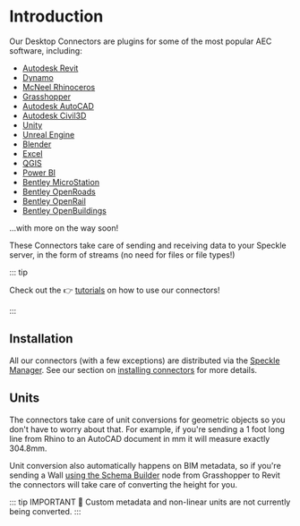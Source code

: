 # Introduction

Our Desktop Connectors are plugins for some of the most popular AEC software, including:

- [Autodesk Revit](/user/revit)
- [Dynamo](/user/dynamo)
- [McNeel Rhinoceros](/user/rhino)
- [Grasshopper](/user/grasshopper)
- [Autodesk AutoCAD](/user/autocadcivil)
- [Autodesk Civil3D](/user/autocadcivil)
- [Unity](/user/unity)
- [Unreal Engine](/user/unreal)
- [Blender](/user/blender)
- [Excel](/user/excel)
- [QGIS](/user/qgis)
- [Power BI](/user/powerbi)
- [Bentley MicroStation](/user/bentley)
- [Bentley OpenRoads](/user/bentley)
- [Bentley OpenRail](/user/bentley)
- [Bentley OpenBuildings](/user/bentley)

...with more on the way soon!

These Connectors take care of sending and receiving data to your Speckle server, in the form of streams (no need for files or file types!)

::: tip

Check out the 👉 [tutorials](https://speckle.systems/tutorials/) on how to use our connectors!

:::

## Installation

All our connectors (with a few exceptions) are distributed via the [Speckle Manager](/user/manager). See our section on [installing connectors](/user/manager.html#installing-connectors) for more details.

## Units

The connectors take care of unit conversions for geometric objects so you don't have to worry about that. For example, if you're sending a 1 foot long line from Rhino to an AutoCAD document in mm it will measure exactly 304.8mm.

Unit conversion also automatically happens on BIM metadata, so if you're sending a Wall [using the Schema Builder](/user/grasshopper.html#schema-builder) node from Grasshopper to Revit the connectors will take care of converting the height for you.

::: tip IMPORTANT 🙌
Custom metadata and non-linear units are not currently being converted.
:::
